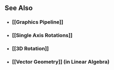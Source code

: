 ## See Also

- ### [[Graphics Pipeline]]

- ### [[Single Axis Rotations]]

- ### [[3D Rotation]]

- ### [[Vector Geometry]] (in Linear Algebra)